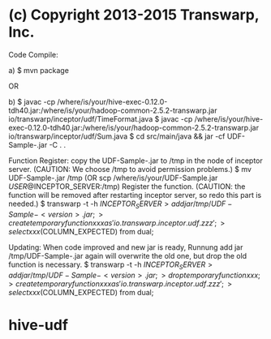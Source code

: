 # (c) Copyright 2013-2015 Transwarp, Inc.
Code Compile:

a)
   $ mvn package

OR

b) $ javac -cp /where/is/your/hive-exec-0.12.0-tdh40.jar:/where/is/your/hadoop-common-2.5.2-transwarp.jar io/transwarp/inceptor/udf/TimeFormat.java
   $ javac -cp /where/is/your/hive-exec-0.12.0-tdh40.jar:/where/is/your/hadoop-common-2.5.2-transwarp.jar io/transwarp/inceptor/udf/Sum.java
   $ cd src/main/java && jar -cf UDF-Sample-<version>.jar  -C . .

Function Register:
  copy the UDF-Sample-<verion>.jar to /tmp in the node of inceptor server. (CAUTION: We choose /tmp to avoid permission problems.)
  $ mv UDF-Sample-<version>.jar /tmp (OR scp /where/is/your/UDF-Sample.jar $USER@$INCEPTOR_SERVER:/tmp)
  Register the function. (CAUTION: the function will be removed after restarting inceptor server, so redo this part is needed.)
  $ transwarp -t -h $INCEPTOR_SERVER
    > add jar /tmp/UDF-Sample-<version>.jar;
    > create temporary function xxx as 'io.transwarp.inceptor.udf.zzz';
    > select xxx($COLUMN_EXPECTED) from dual;

Updating:
When code improved and new jar is ready, Runnung add jar /tmp/UDF-Sample-<version>.jar again will overwrite the old one, but drop the old function is necessary.
    $ transwarp -t -h $INCEPTOR_SERVER
    > add jar /tmp/UDF-Sample-<version>.jar;
    > drop temporary function xxx;
    > create temporary function xxx as 'io.transwarp.inceptor.udf.zzz';
    > select xxx($COLUMN_EXPECTED) from dual;
# hive-udf
